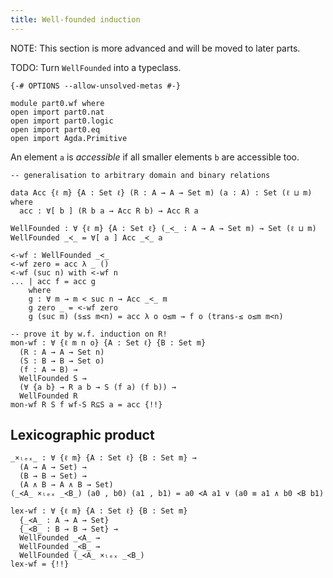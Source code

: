 ```yaml
---
title: Well-founded induction
---
```


NOTE: This section is more advanced and will be moved to later parts.

TODO: Turn `WellFounded` into a typeclass.

```
{-# OPTIONS --allow-unsolved-metas #-}

module part0.wf where
open import part0.nat
open import part0.logic
open import part0.eq
open import Agda.Primitive
```

An element `a` is *accessible* if all smaller elements `b` are accessible too.

```
-- generalisation to arbitrary domain and binary relations

data Acc {ℓ m} {A : Set ℓ} (R : A → A → Set m) (a : A) : Set (ℓ ⊔ m) where
  acc : ∀[ b ] (R b a → Acc R b) → Acc R a

WellFounded : ∀ {ℓ m} {A : Set ℓ} (_≺_ : A → A → Set m) → Set (ℓ ⊔ m)
WellFounded _≺_ = ∀[ a ] Acc _≺_ a

<-wf : WellFounded _<_
<-wf zero = acc λ _ ()
<-wf (suc n) with <-wf n
... | acc f = acc g
    where
    g : ∀ m → m < suc n → Acc _<_ m
    g zero _ = <-wf zero
    g (suc m) (s≤s m<n) = acc λ o o≤m → f o (trans-≤ o≤m m<n)
```

```
-- prove it by w.f. induction on R!
mon-wf : ∀ {ℓ m n o} {A : Set ℓ} {B : Set m}
  (R : A → A → Set n)
  (S : B → B → Set o)
  (f : A → B) →
  WellFounded S →
  (∀ {a b} → R a b → S (f a) (f b)) →
  WellFounded R
mon-wf R S f wf-S R⊆S a = acc {!!}
```

## Lexicographic product

```
_×ₗₑₓ_ : ∀ {ℓ m} {A : Set ℓ} {B : Set m} →
  (A → A → Set) →
  (B → B → Set) →
  (A ∧ B → A ∧ B → Set)
(_≺A_ ×ₗₑₓ _≺B_) (a0 , b0) (a1 , b1) = a0 ≺A a1 ∨ (a0 ≡ a1 ∧ b0 ≺B b1)

lex-wf : ∀ {ℓ m} {A : Set ℓ} {B : Set m}
  {_≺A_ : A → A → Set}
  {_≺B_ : B → B → Set} →
  WellFounded _≺A_ →
  WellFounded _≺B_ →
  WellFounded (_≺A_ ×ₗₑₓ _≺B_) 
lex-wf = {!!}
```
